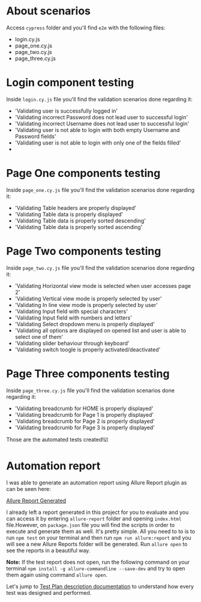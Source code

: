 # About scenarios

Access `cypress` folder and you'll find `e2e` with the following files:

- login.cy.js
- page_one.cy.js
- page_two.cy.js
- page_three.cy.js

# Login component testing

Inside `login.cy.js` file you'll find the validation scenarios done regarding it: 

- 'Validating user is successfully logged in'
- 'Validating incorrect Password does not lead user to successful login'
- 'Validating incorrect Username does not lead user to successful login'
- 'Validating user is not able to login with both empty Username and Password fields'
- 'Validating user is not able to login with only one of the fields filled'
- 

# Page One components testing

Inside `page_one.cy.js` file you'll find the validation scenarios done regarding it: 

- 'Validating Table headers are properly displayed'
- 'Validating Table data is properly displayed'
- 'Validating Table data is properly sorted descending'
- 'Validating Table data is properly sorted ascending'

# Page Two components testing

Inside `page_two.cy.js` file you'll find the validation scenarios done regarding it: 

- 'Validating Horizontal view mode is selected when user accesses page 2'
- 'Validating Vertical view mode is properly selected by user'
- 'Validating In line view mode is properly selected by user'
- 'Validating Input field with special characters'
- 'Validating Input field with numbers and letters'
- 'Validating Select dropdown menu is properly displayed'
- 'Validating all options are displayed on opened list and user is able to select one of them'
- 'Validating slider behaviour through keyboard'
- 'Validating switch toogle is properly activated/deactivated'

# Page Three components testing

Inside `page_three.cy.js` file you'll find the validation scenarios done regarding it:

- 'Validating breadcrumb for HOME is properly displayed'
- 'Validating breadcrumb for Page 1 is properly displayed'
- 'Validating breadcrumb for Page 2 is properly displayed'
- 'Validating breadcrumb for Page 3 is properly displayed'

Those are the automated tests created!☑️

# Automation report

I was able to generate an automation report using Allure Report plugin as can be seen here:

[Allure Report Generated](../allure_report_example.jpeg)

I already left a report generated in this project for you to evaluate and you can access it by entering `allure-report` folder and opening `index.html` file.However, on `package.json` file you will find the scripts in order to execute and generate them as well. It's pretty simple. All you need to to is to run `npm test` on your terminal and then run `npm run allure:report` and you will see a new Allure Reports folder will be generated. Run `allure open` to see the reports in a beautiful way.

**Note:** If the test report does not open, run the following command on your terminal `npm install -g allure-commandline --save-dev` and try to open them again using command `allure open`.

Let's jump to [Test Plan description documentation](./test-plan.md) to understand how every test was designed and performed.
